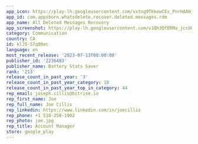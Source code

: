 ```yaml
---
app_icon: https://play-lh.googleusercontent.com/vxtog9TKkewCEs_PnrHAAHjwOxIAc2opUIcrL2iRyITSyuPmuJAQ8fMFNTS321EbTmU
app_id: com.appsborn.whatsdelete.recover.deleted.messages.rdm
app_name: All Deleted Messages Recovery
app_screenshot: https://play-lh.googleusercontent.com/v1Qh3QfERMa_jccU0FKohHz4HL4o6ggkfgqDHAteCGnNtHOiuVO49btRNkdYAcWYXw
category: Communication
country: CA
id: klJ5-S7q00ec
language: en
most_recent_release: '2023-07-13T00:00:00'
publisher_id: '2236483'
publisher_name: Battery Stats Saver
rank: '213'
release_count_in_past_year: '3'
release_count_in_past_year_category: 18
release_count_in_past_year_top_in_category: 44
rep_email: joseph.cillis@bitrise.io
rep_first_name: Joe
rep_full_name: Joe Cillis
rep_linkedin: https://www.linkedin.com/in/joecillis
rep_phone: +1 518-258-1902
rep_photo: joe.jpg
rep_title: Account Manager
store: google_play
---
```

